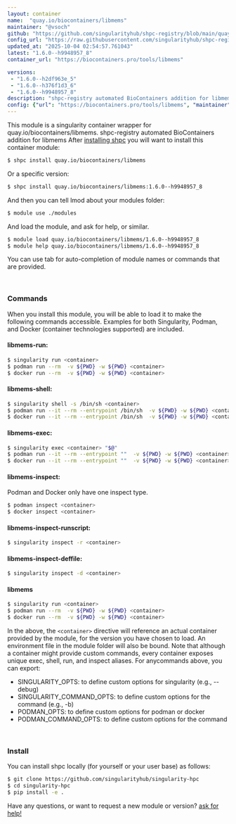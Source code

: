 ```yaml
---
layout: container
name:  "quay.io/biocontainers/libmems"
maintainer: "@vsoch"
github: "https://github.com/singularityhub/shpc-registry/blob/main/quay.io/biocontainers/libmems/container.yaml"
config_url: "https://raw.githubusercontent.com/singularityhub/shpc-registry/main/quay.io/biocontainers/libmems/container.yaml"
updated_at: "2025-10-04 02:54:57.761043"
latest: "1.6.0--h9948957_8"
container_url: "https://biocontainers.pro/tools/libmems"

versions:
 - "1.6.0--h2df963e_5"
 - "1.6.0--h376f1d3_6"
 - "1.6.0--h9948957_8"
description: "shpc-registry automated BioContainers addition for libmems"
config: {"url": "https://biocontainers.pro/tools/libmems", "maintainer": "@vsoch", "description": "shpc-registry automated BioContainers addition for libmems", "latest": {"1.6.0--h9948957_8": "sha256:3b9e6757ec2636790397ff81ae1ed3ba1b40aa486a114a7c439c2a80bb8602e6"}, "tags": {"1.6.0--h2df963e_5": "sha256:786d03bdadf29715ee462ee37bd95472e8e20f3c082d4f6724622bfe9db086e0", "1.6.0--h376f1d3_6": "sha256:98e3fdf02207775549ef6188e5a48e06482fcde2f56077787b539609bb18d15f", "1.6.0--h9948957_8": "sha256:3b9e6757ec2636790397ff81ae1ed3ba1b40aa486a114a7c439c2a80bb8602e6"}, "docker": "quay.io/biocontainers/libmems"}
---
```


This module is a singularity container wrapper for quay.io/biocontainers/libmems.
shpc-registry automated BioContainers addition for libmems
After [installing shpc](#install) you will want to install this container module:


```bash
$ shpc install quay.io/biocontainers/libmems
```

Or a specific version:

```bash
$ shpc install quay.io/biocontainers/libmems:1.6.0--h9948957_8
```

And then you can tell lmod about your modules folder:

```bash
$ module use ./modules
```

And load the module, and ask for help, or similar.

```bash
$ module load quay.io/biocontainers/libmems/1.6.0--h9948957_8
$ module help quay.io/biocontainers/libmems/1.6.0--h9948957_8
```

You can use tab for auto-completion of module names or commands that are provided.

<br>

### Commands

When you install this module, you will be able to load it to make the following commands accessible.
Examples for both Singularity, Podman, and Docker (container technologies supported) are included.

#### libmems-run:

```bash
$ singularity run <container>
$ podman run --rm  -v ${PWD} -w ${PWD} <container>
$ docker run --rm  -v ${PWD} -w ${PWD} <container>
```

#### libmems-shell:

```bash
$ singularity shell -s /bin/sh <container>
$ podman run --it --rm --entrypoint /bin/sh  -v ${PWD} -w ${PWD} <container>
$ docker run --it --rm --entrypoint /bin/sh  -v ${PWD} -w ${PWD} <container>
```

#### libmems-exec:

```bash
$ singularity exec <container> "$@"
$ podman run --it --rm --entrypoint ""  -v ${PWD} -w ${PWD} <container> "$@"
$ docker run --it --rm --entrypoint ""  -v ${PWD} -w ${PWD} <container> "$@"
```

#### libmems-inspect:

Podman and Docker only have one inspect type.

```bash
$ podman inspect <container>
$ docker inspect <container>
```

#### libmems-inspect-runscript:

```bash
$ singularity inspect -r <container>
```

#### libmems-inspect-deffile:

```bash
$ singularity inspect -d <container>
```



#### libmems

```bash
$ singularity run <container>
$ podman run --rm  -v ${PWD} -w ${PWD} <container>
$ docker run --rm  -v ${PWD} -w ${PWD} <container>
```


In the above, the `<container>` directive will reference an actual container provided
by the module, for the version you have chosen to load. An environment file in the
module folder will also be bound. Note that although a container
might provide custom commands, every container exposes unique exec, shell, run, and
inspect aliases. For anycommands above, you can export:

 - SINGULARITY_OPTS: to define custom options for singularity (e.g., --debug)
 - SINGULARITY_COMMAND_OPTS: to define custom options for the command (e.g., -b)
 - PODMAN_OPTS: to define custom options for podman or docker
 - PODMAN_COMMAND_OPTS: to define custom options for the command

<br>

### Install

You can install shpc locally (for yourself or your user base) as follows:

```bash
$ git clone https://github.com/singularityhub/singularity-hpc
$ cd singularity-hpc
$ pip install -e .
```

Have any questions, or want to request a new module or version? [ask for help!](https://github.com/singularityhub/singularity-hpc/issues)